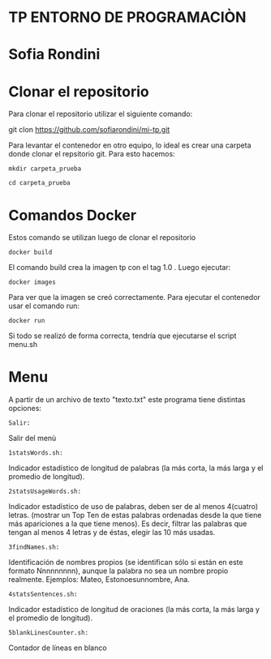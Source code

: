 # TP ENTORNO DE PROGRAMACIÒN
# Sofia Rondini

# Clonar el repositorio

Para clonar el repositorio utilizar el siguiente comando:

git clon https://github.com/sofiarondini/mi-tp.git

Para levantar el contenedor en otro equipo, lo ideal es crear una carpeta donde clonar el repsitorio git. Para esto hacemos:

    mkdir carpeta_prueba

    cd carpeta_prueba


# Comandos Docker

Estos comando se utilizan luego de clonar el repositorio

    docker build 
    
El comando build crea la imagen tp con el tag 1.0 . Luego ejecutar:

    docker images

Para ver que la imagen se creó correctamente. Para ejecutar el contenedor usar el comando run:

    docker run 

Si todo se realizó de forma correcta, tendría que ejecutarse el script menu.sh

# Menu
A partir de un archivo de texto "texto.txt" este programa tiene distintas opciones:

    Salir:

Salir del menù

    1statsWords.sh:

Indicador estadístico de longitud de palabras (la más corta, la más larga y el promedio de longitud).

    2statsUsageWords.sh:

Indicador estadístico de uso de palabras, deben ser de al menos 4(cuatro) letras. (mostrar un Top Ten de estas palabras ordenadas desde la que tiene más apariciones a la que tiene menos). Es decir, filtrar las palabras que tengan al menos 4 letras y de éstas, elegir las 10 más usadas.

    3findNames.sh:

Identificación de nombres propios (se identifican sólo si están en este formato Nnnnnnnnn), aunque la palabra no sea un nombre propio realmente. Ejemplos: Mateo, Estonoesunnombre, Ana.

    4statsSentences.sh:
Indicador estadístico de longitud de oraciones (la más corta, la más larga y el promedio de longitud).

    5blankLinesCounter.sh:

Contador de líneas en blanco

